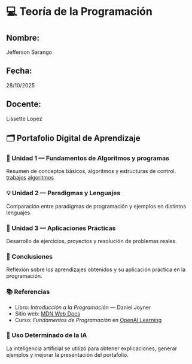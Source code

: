 # 💻 Teoría de la Programación
## Nombre:
Jefferson Sarango
## Fecha:
28/10/2025
## Docente:
Lissette  Lopez
## 🗂️ Portafolio Digital de Aprendizaje

### 📘 Unidad 1 — Fundamentos de Algoritmos y programas
Resumen de conceptos básicos, algoritmos y estructuras de control.
[trabajos](trabajo1)
[algoritmos](unidad.md)

### 💡 Unidad 2 — Paradigmas y Lenguajes
Comparación entre paradigmas de programación y ejemplos en distintos lenguajes.

### 🧩 Unidad 3 — Aplicaciones Prácticas
Desarrollo de ejercicios, proyectos y resolución de problemas reales.

### 🧠 Conclusiones
Reflexión sobre los aprendizajes obtenidos y su aplicación práctica en la programación.

### 📚 Referencias
- Libro: *Introducción a la Programación* — Daniel Joyner  
- Sitio web: [MDN Web Docs](https://developer.mozilla.org/es/)  
- Curso: *Fundamentos de Programación* en [OpenAI Learning](https://openai.com/learn)

### 🤖 Uso Determinado de la IA
La inteligencia artificial se utilizó para obtener explicaciones, generar ejemplos y mejorar la presentación del portafolio.
